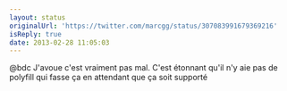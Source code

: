 ```yaml
---
layout: status
originalUrl: 'https://twitter.com/marcgg/status/307083991679369216'
isReply: true
date: 2013-02-28 11:05:03
---
```


@bdc J'avoue c'est vraiment pas mal. C'est étonnant qu'il n'y aie pas de polyfill qui fasse ça en attendant que ça soit supporté

